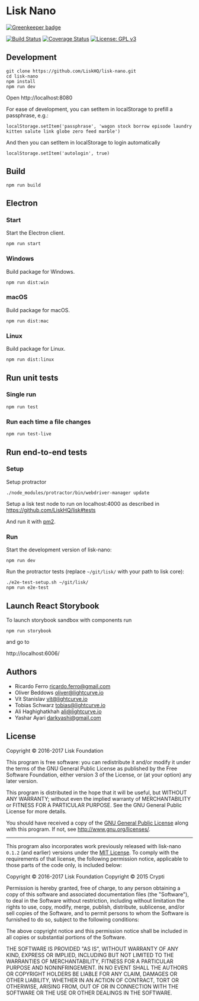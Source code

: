 # Lisk Nano

[![Greenkeeper badge](https://badges.greenkeeper.io/LiskHQ/lisk-nano.svg)](https://greenkeeper.io/)

[![Build Status](https://jenkins.lisk.io/buildStatus/icon?job=lisk-nano/development)](https://jenkins.lisk.io/job/lisk-nano/job/development)
[![Coverage Status](https://coveralls.io/repos/github/LiskHQ/lisk-nano/badge.svg?branch=development)](https://coveralls.io/github/LiskHQ/lisk-nano?branch=development)
[![License: GPL v3](https://img.shields.io/badge/License-GPL%20v3-blue.svg)](http://www.gnu.org/licenses/gpl-3.0)

## Development

```
git clone https://github.com/LiskHQ/lisk-nano.git
cd lisk-nano
npm install
npm run dev
```

Open http://localhost:8080

For ease of development, you can setItem in localStorage to prefill a passphrase, e.g.:
```
localStorage.setItem('passphrase', 'wagon stock borrow episode laundry kitten salute link globe zero feed marble')
```

And then you can setItem in localStorage to login automatically
```
localStorage.setItem('autologin', true)
```

## Build

```
npm run build
```

## Electron

### Start

Start the Electron client.

```
npm run start
```

### Windows

Build package for Windows.

```
npm run dist:win
```

### macOS

Build package for macOS.

```
npm run dist:mac
```

### Linux

Build package for Linux.

```
npm run dist:linux
```

## Run unit tests

### Single run
```
npm run test
```

### Run each time a file changes
```
npm run test-live
```

## Run end-to-end tests

### Setup

Setup protractor

```
./node_modules/protractor/bin/webdriver-manager update
```

Setup a lisk test node to run on localhost:4000 as described in https://github.com/LiskHQ/lisk#tests

And run it with [pm2](http://pm2.keymetrics.io/).

### Run

Start the development version of lisk-nano:

```
npm run dev
```

Run the protractor tests (replace `~/git/lisk/` with your path to lisk core):

```
./e2e-test-setup.sh ~/git/lisk/
npm run e2e-test
```

## Launch React Storybook

To launch storybook sandbox with components run
```
npm run storybook
```
and go to

http://localhost:6006/



## Authors

- Ricardo Ferro <ricardo.ferro@gmail.com>
- Oliver Beddows <oliver@lightcurve.io>
- Vít Stanislav <vit@lightcurve.io>
- Tobias Schwarz <tobias@lightcurve.io>
- Ali Haghighatkhah <ali@lightcurve.io>
- Yashar Ayari <darkyashi@gmail.com>

## License

Copyright © 2016-2017 Lisk Foundation

This program is free software: you can redistribute it and/or modify it under the terms of the GNU General Public License as published by the Free Software Foundation, either version 3 of the License, or (at your option) any later version.

This program is distributed in the hope that it will be useful, but WITHOUT ANY WARRANTY; without even the implied warranty of MERCHANTABILITY or FITNESS FOR A PARTICULAR PURPOSE. See the GNU General Public License for more details.

You should have received a copy of the [GNU General Public License](https://github.com/LiskHQ/lisk-nano/tree/master/LICENSE) along with this program.  If not, see <http://www.gnu.org/licenses/>.

***

This program also incorporates work previously released with lisk-nano `0.1.2` (and earlier) versions under the [MIT License](https://opensource.org/licenses/MIT). To comply with the requirements of that license, the following permission notice, applicable to those parts of the code only, is included below:

Copyright © 2016-2017 Lisk Foundation
Copyright © 2015 Crypti

Permission is hereby granted, free of charge, to any person obtaining a copy of this software and associated documentation files (the "Software"), to deal in the Software without restriction, including without limitation the rights to use, copy, modify, merge, publish, distribute, sublicense, and/or sell copies of the Software, and to permit persons to whom the Software is furnished to do so, subject to the following conditions:

The above copyright notice and this permission notice shall be included in all copies or substantial portions of the Software.

THE SOFTWARE IS PROVIDED "AS IS", WITHOUT WARRANTY OF ANY KIND, EXPRESS OR IMPLIED, INCLUDING BUT NOT LIMITED TO THE WARRANTIES OF MERCHANTABILITY, FITNESS FOR A PARTICULAR PURPOSE AND NONINFRINGEMENT. IN NO EVENT SHALL THE AUTHORS OR COPYRIGHT HOLDERS BE LIABLE FOR ANY CLAIM, DAMAGES OR OTHER LIABILITY, WHETHER IN AN ACTION OF CONTRACT, TORT OR OTHERWISE, ARISING FROM, OUT OF OR IN CONNECTION WITH THE SOFTWARE OR THE USE OR OTHER DEALINGS IN THE SOFTWARE.
